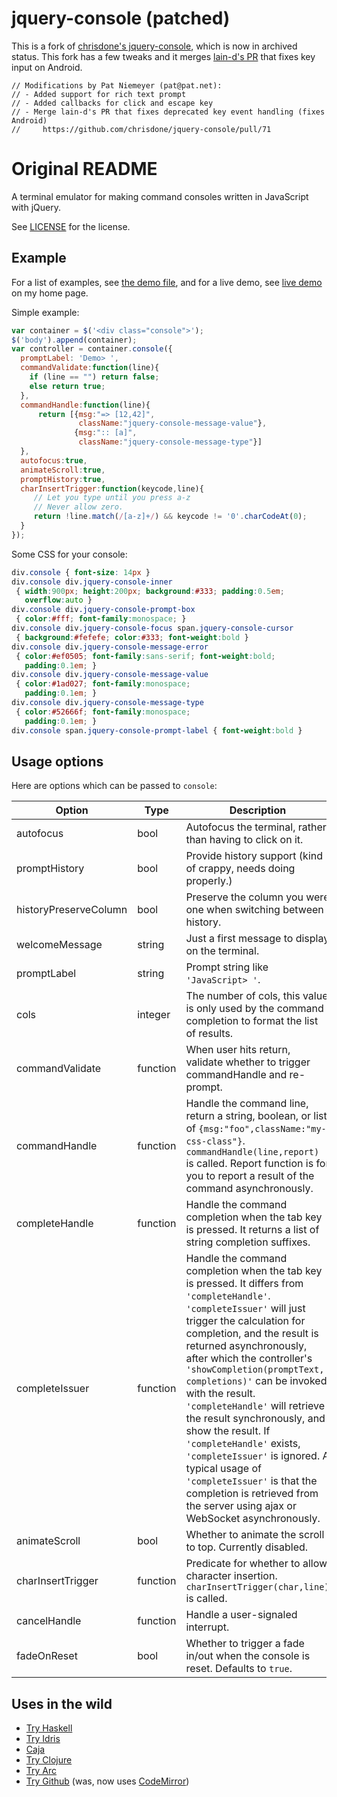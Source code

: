 # jquery-console (patched)

This is a fork of [chrisdone's jquery-console](https://github.com/chrisdone/jquery-console), which is now in 
archived status. This fork has a few tweaks and it 
merges [lain-d's PR](https://github.com/chrisdone/jquery-console/pull/71) that fixes key input on Android.

```
// Modifications by Pat Niemeyer (pat@pat.net):
// - Added support for rich text prompt
// - Added callbacks for click and escape key
// - Merge lain-d's PR that fixes deprecated key event handling (fixes Android)
//     https://github.com/chrisdone/jquery-console/pull/71
```

# Original README

A terminal emulator for making command consoles written in JavaScript
with jQuery.

See
[LICENSE](https://github.com/chrisdone/jquery-console/blob/master/LICENSE)
for the license.

## Example

For a list of examples, see
[the demo file](https://github.com/chrisdone/jquery-console/blob/master/demo.html),
and for a live demo, see
[live demo](http://chrisdone.com/jquery-console/) on my home page.

Simple example:

``` javascript
var container = $('<div class="console">');
$('body').append(container);
var controller = container.console({
  promptLabel: 'Demo> ',
  commandValidate:function(line){
    if (line == "") return false;
    else return true;
  },
  commandHandle:function(line){
      return [{msg:"=> [12,42]",
               className:"jquery-console-message-value"},
              {msg:":: [a]",
               className:"jquery-console-message-type"}]
  },
  autofocus:true,
  animateScroll:true,
  promptHistory:true,
  charInsertTrigger:function(keycode,line){
     // Let you type until you press a-z
     // Never allow zero.
     return !line.match(/[a-z]+/) && keycode != '0'.charCodeAt(0);
  }
});
```

Some CSS for your console:

``` css
div.console { font-size: 14px }
div.console div.jquery-console-inner
 { width:900px; height:200px; background:#333; padding:0.5em;
   overflow:auto }
div.console div.jquery-console-prompt-box
 { color:#fff; font-family:monospace; }
div.console div.jquery-console-focus span.jquery-console-cursor
 { background:#fefefe; color:#333; font-weight:bold }
div.console div.jquery-console-message-error
 { color:#ef0505; font-family:sans-serif; font-weight:bold;
   padding:0.1em; }
div.console div.jquery-console-message-value
 { color:#1ad027; font-family:monospace;
   padding:0.1em; }
div.console div.jquery-console-message-type
 { color:#52666f; font-family:monospace;
   padding:0.1em; }
div.console span.jquery-console-prompt-label { font-weight:bold }
```

## Usage options

Here are options which can be passed to `console`:

| Option                | Type     | Description
| -----------           | -------- | ------
| autofocus             | bool     | Autofocus the terminal, rather than having to click on it.
| promptHistory         | bool     | Provide history support (kind of crappy, needs doing properly.)
| historyPreserveColumn | bool     | Preserve the column you were one when switching between history.
| welcomeMessage        | string   | Just a first message to display on the terminal.
| promptLabel           | string   | Prompt string like `'JavaScript> '`.
| cols                  | integer  | The number of cols, this value is only used by the command completion to format the list of results.
| commandValidate       | function | When user hits return, validate whether to trigger commandHandle and re-prompt.
| commandHandle         | function | Handle the command line, return a string, boolean, or list of `{msg:"foo",className:"my-css-class"}`. `commandHandle(line,report)` is called. Report function is for you to report a result of the command asynchronously.
| completeHandle        | function | Handle the command completion when the tab key is pressed. It returns a list of string completion suffixes.
| completeIssuer        | function | Handle the command completion when the tab key is pressed. It differs from `'completeHandle'`. `'completeIssuer'` will just trigger the calculation for completion, and the result is returned asynchronously, after which the controller's `'showCompletion(promptText, completions)'` can be invoked with the result. `'completeHandle'` will retrieve the result synchronously, and show the result. If `'completeHandle'` exists, `'completeIssuer'` is ignored. A typical usage of `'completeIssuer'` is that the completion is retrieved from the server using ajax or WebSocket asynchronously. 
| animateScroll         | bool     | Whether to animate the scroll to top. Currently disabled.
| charInsertTrigger     | function | Predicate for whether to allow character insertion. `charInsertTrigger(char,line)` is called.
| cancelHandle          | function | Handle a user-signaled interrupt.
| fadeOnReset           | bool     | Whether to trigger a fade in/out when the console is reset.  Defaults to `true`.

## Uses in the wild

* [Try Haskell](http://tryhaskell.org/)
* [Try Idris](http://www.tryidris.org/console)
* [Caja](http://code.google.com/p/google-caja/)
* [Try Clojure](http://tryclj.com/)
* [Try Arc](http://tryarc.org/)
* [Try Github](http://try.github.io/) (was, now uses [CodeMirror](http://codemirror.net/))
